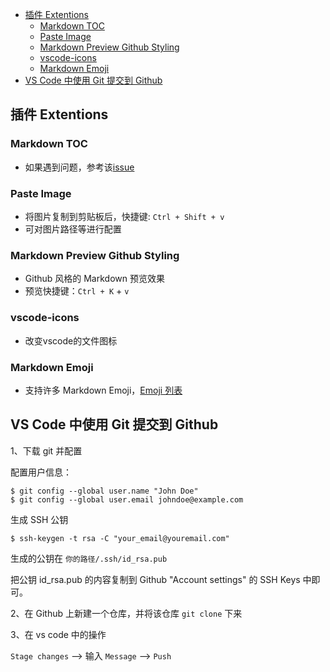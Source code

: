 <!-- TOC -->

- [插件 Extentions](#插件-extentions)
    - [Markdown TOC](#markdown-toc)
    - [Paste Image](#paste-image)
    - [Markdown Preview Github Styling](#markdown-preview-github-styling)
    - [vscode-icons](#vscode-icons)
    - [Markdown Emoji](#markdown-emoji)
- [VS Code 中使用 Git 提交到 Github](#vs-code-中使用-git-提交到-github)

<!-- /TOC -->

## 插件 Extentions
### Markdown TOC
- 如果遇到问题，参考该[issue](https://github.com/AlanWalk/markdown-toc/issues/65)

### Paste Image
- 将图片复制到剪贴板后，快捷键: `Ctrl + Shift + v`
- 可对图片路径等进行配置

### Markdown Preview Github Styling
- Github 风格的 Markdown 预览效果
- 预览快捷键：`Ctrl + K` + `v`

### vscode-icons
- 改变vscode的文件图标

### Markdown Emoji
- 支持许多 Markdown Emoji，[Emoji 列表](./emoji.md)


## VS Code 中使用 Git 提交到 Github
1、下载 git 并配置

配置用户信息：
```
$ git config --global user.name "John Doe"
$ git config --global user.email johndoe@example.com
```
生成 SSH 公钥
```
$ ssh-keygen -t rsa -C "your_email@youremail.com"
```

生成的公钥在 `你的路径/.ssh/id_rsa.pub`

把公钥 id_rsa.pub 的内容复制到 Github "Account settings" 的 SSH Keys 中即可。

2、在 Github 上新建一个仓库，并将该仓库 `git clone` 下来

3、在 vs code 中的操作

`Stage changes` --> 输入 `Message` --> `Push`

